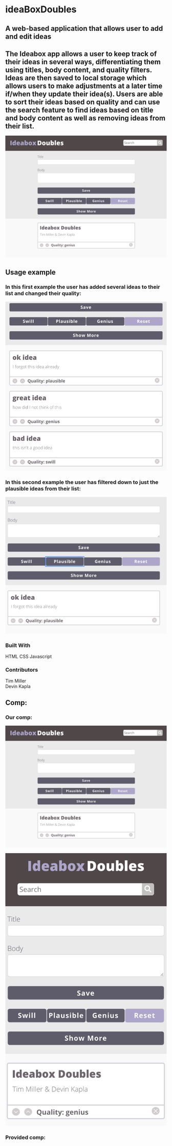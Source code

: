 # ideaBoxDoubles


## A web-based application that allows user to add and edit ideas

## The Ideabox app allows a user to keep track of their ideas in several ways, differentiating them using titles, body content, and quality filters. Ideas are then saved to local storage which allows users to make adjustments at a later time if/when they update their idea(s). Users are able to sort their ideas based on quality and can use the search feature to find ideas based on title and body content as well as removing ideas from their list.

![alt text](images/ibDesk.png)

## Usage example
### In this first example the user has added several ideas to their list and changed their quality:

![alt text](images/IB1st.png)

### In this second example the user has filtered down to just the plausible ideas from their list:

![alt text](images/IB2nd.png)


### Built With
HTML
CSS
Javascript

### Contributors
Tim Miller  
Devin Kapla

## Comp:
### Our comp:
![alt text](images/ibDesk.png)

![alt text](images/IBmobile.png)

### Provided comp:
